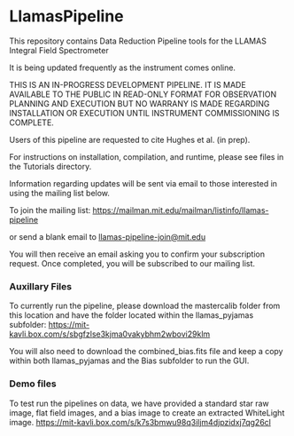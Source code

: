 # LlamasPipeline

This repository contains Data Reduction Pipeline tools for the LLAMAS Integral Field Spectrometer

It is being updated frequently as the instrument comes online.

THIS IS AN IN-PROGRESS DEVELOPMENT PIPELINE.  IT IS MADE AVAILABLE TO THE PUBLIC IN READ-ONLY FORMAT
FOR OBSERVATION PLANNING AND EXECUTION BUT NO WARRANY IS MADE REGARDING INSTALLATION OR 
EXECUTION UNTIL INSTRUMENT COMMISSIONING IS COMPLETE.

Users of this pipeline are requested to cite Hughes et al. (in prep).

For instructions on installation, compilation, and runtime, please see files in the Tutorials directory.

Information regarding updates will be sent via email to those interested in using the mailing list below.

To join the mailing list:
https://mailman.mit.edu/mailman/listinfo/llamas-pipeline

or send a blank email to llamas-pipeline-join@mit.edu

You will then receive an email asking you to confirm your subscription request. Once completed, you will be subscribed to our mailing list.


### Auxillary Files

To currently run the pipeline, please download the mastercalib folder from this location and have the folder located within the llamas_pyjamas subfolder: https://mit-kavli.box.com/s/sbgfzlse3kjma0vakybhm2wbovi29klm

You will also need to download the combined_bias.fits file and keep a copy within both llamas_pyjamas and the Bias subfolder to run the GUI.

### Demo files
To test run the pipelines on data, we have provided a standard star raw image, flat field images, and a bias image to create an extracted WhiteLight image. https://mit-kavli.box.com/s/k7s3bmwu98q3iljm4djpzidxj7qg26cl
